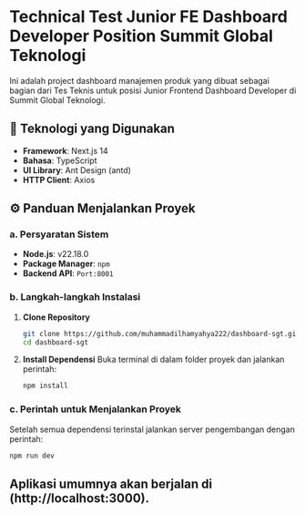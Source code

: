 # Technical Test Junior FE Dashboard Developer Position Summit Global Teknologi

Ini adalah project dashboard manajemen produk yang dibuat sebagai bagian dari Tes Teknis untuk posisi Junior Frontend Dashboard Developer di Summit Global Teknologi.

## 🚀 Teknologi yang Digunakan

-   **Framework**: Next.js 14
-   **Bahasa**: TypeScript
-   **UI Library**: Ant Design (antd)
-   **HTTP Client**: Axios

## ⚙️ Panduan Menjalankan Proyek

### a. Persyaratan Sistem

* **Node.js**: v22.18.0
* **Package Manager**: `npm`
* **Backend API**: `Port:8001`

### b. Langkah-langkah Instalasi
1.  **Clone Repository**
    ```bash
    git clone https://github.com/muhammadilhamyahya222/dashboard-sgt.git
    cd dashboard-sgt
    ```

2.  **Install Dependensi**
    Buka terminal di dalam folder proyek dan jalankan perintah:
    ```bash
    npm install
    ```

### c. Perintah untuk Menjalankan Proyek
Setelah semua dependensi terinstal jalankan server pengembangan dengan perintah:
```bash
npm run dev
```

Aplikasi umumnya akan berjalan di (http://localhost:3000).
---